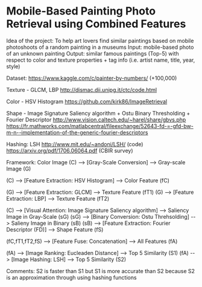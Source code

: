 # Mobile-Based Painting Photo Retrieval using Combined Features
Idea of the project: To help art lovers find similar paintings based on mobile photoshoots of a random painting in a museums
Input: mobile-based photo of an unknown painting
Output: similar famous paintings (Top-5) with respect to color and texture properties + tag info (i.e. artist name, title, year, style)

Dataset: https://www.kaggle.com/c/painter-by-numbers/ (+100,000)

Texture - GLCM, LBP
http://dismac.dii.unipg.it/ctc/code.html

Color - HSV Histogram
https://github.com/kirk86/ImageRetrieval

Shape - Image Signature Saliency algorithm + Ostu Binary Thresholding + Fourier Descriptor
http://www.vision.caltech.edu/~harel/share/gbvs.php
https://fr.mathworks.com/matlabcentral/fileexchange/52643-fd-=-gfd-bw-m-n--implementation-of-the-generic-fourier-descriptors

Hashing: LSH
http://www.mit.edu/~andoni/LSH/ (code)
https://arxiv.org/pdf/1706.06064.pdf (CBIR survey)



Framework:
Color Image (C) --> [Gray-Scale Conversion] --> Gray-scale Image (G)

(C) --> [Feature Extraction: HSV Histogram] --> Color Feature (fC)

(G) --> [Feature Extraction: GLCM] --> Texture Feature (fT1)
(G) --> [Feature Extraction: LBP] --> Texture Feature (fT2)

(C) --> [Visual Attention: Image Signature Saliency algorithm] --> Saliency Image in Gray-Scale (sG)
(sG) --> [Binary Conversion: Ostu Threhsolding] --> Salieny Image in Binary (sB)
(sB) --> [Feature Extraction: Fourier Descriptor (FD)] --> Shape Feature (fS)

(fC,fT1,fT2,fS) --> [Feature Fuse: Concatenation] --> All Features (fA)

(fA) --> [Image Ranking: Eucleaden Distance] --> Top 5 Similarity (S1)
(fA) --> [Image Hashing: LSH] --> Top 5 Similarity (S2)

Comments: S2 is faster than S1 but S1 is more accurate than S2 because S2 is an approximation through using hashing functions
